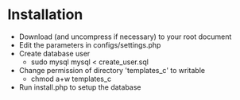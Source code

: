 # Installation

- Download (and uncompress if necessary) to your root document
- Edit the parameters in configs/settings.php
- Create database user
  - sudo mysql mysql < create_user.sql
- Change permission of directory 'templates_c' to writable
  - chmod a+w templates_c
- Run install.php to setup the database

